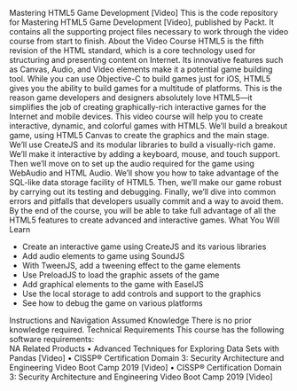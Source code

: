 Mastering HTML5 Game Development [Video]
This is the code repository for Mastering HTML5 Game Development [Video], published by Packt. It contains all the supporting project files necessary to work through the video course from start to finish.
About the Video Course
HTML5 is the fifth revision of the HTML standard, which is a core technology used for structuring and presenting content on Internet. Its innovative features such as Canvas, Audio, and Video elements make it a potential game building tool. While you can use Objective-C to build games just for iOS, HTML5 gives you the ability to build games for a multitude of platforms. This is the reason game developers and designers absolutely love HTML5—it simplifies the job of creating graphically-rich interactive games for the Internet and mobile devices. 
This video course will help you to create interactive, dynamic, and colorful games with HTML5. We’ll build a breakout game, using HTML5 Canvas to create the graphics and the main stage. We’ll use CreateJS and its modular libraries to build a visually-rich game. We’ll make it interactive by adding a keyboard, mouse, and touch support.
Then we’ll move on to set up the audio required for the game using WebAudio and HTML Audio. We’ll show you how to take advantage of the SQL-like data storage facility of HTML5. Then, we’ll make our game robust by carrying out its testing and debugging. Finally, we’ll dive into common errors and pitfalls that developers usually commit and a way to avoid them.
By the end of the course, you will be able to take full advantage of all the HTML5 features to create advanced and interactive games.
What You Will Learn
<DIV class=book-info-will-learn-text> <UL> <LI> Create an interactive game using CreateJS and its various libraries<LI> Add audio elements to game using SoundJS<LI> With TweenJS, add a tweening effect to the game elements<LI> Use PreloadJS to load the graphic assets of the game <LI> Add graphical elements to the game with EaselJS <LI> Use the local storage to add controls and support to the graphics<LI> See how to debug the game on various platforms</LI></UL></DIV>
Instructions and Navigation
Assumed Knowledge
There is no prior knowledge required.
Technical Requirements
This course has the following software requirements:<br/> NA 
Related Products
•	Advanced Techniques for Exploring Data Sets with Pandas [Video]
•	CISSP®️ Certification Domain 3: Security Architecture and Engineering Video Boot Camp 2019 [Video]
•	CISSP®️ Certification Domain 3: Security Architecture and Engineering Video Boot Camp 2019 [Video]

